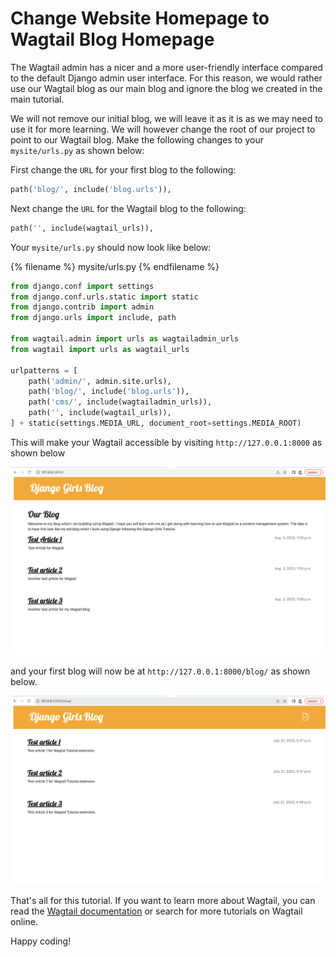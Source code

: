 # Change Website Homepage to Wagtail Blog Homepage

The Wagtail admin has a nicer and a more user-friendly interface compared to the default Django admin user interface. 
For this reason, we would rather use our Wagtail blog as our main blog and ignore the blog we created in the main 
tutorial. 

We will not remove our initial blog, we will leave it as it is as we may need to use it for more learning. We will
however change the root of our project to point to our Wagtail blog. Make the following changes to your 
`mysite/urls.py` as shown below:

First change the   `URL` for your first blog to the following:

```python
path('blog/', include('blog.urls')),
```

Next change the `URL` for the Wagtail blog to the following:

```python
path('', include(wagtail_urls)),
```

Your `mysite/urls.py` should now look like below:

{% filename %} mysite/urls.py {% endfilename %}
```python
from django.conf import settings
from django.conf.urls.static import static
from django.contrib import admin
from django.urls import include, path

from wagtail.admin import urls as wagtailadmin_urls
from wagtail import urls as wagtail_urls

urlpatterns = [
    path('admin/', admin.site.urls),
    path('blog/', include('blog.urls')),
    path('cms/', include(wagtailadmin_urls)),
    path('', include(wagtail_urls)),
] + static(settings.MEDIA_URL, document_root=settings.MEDIA_ROOT)

```

This will make your Wagtail accessible by visiting `http://127.0.0.1:8000` as shown below

![New Website Homepage](images/wagtail_as_root.png)

and your first blog will now be at `http://127.0.0.1:8000/blog/` as shown below.

![Old Blog's New URL](images/old_blog_url.png)

That's all for this tutorial. If you want to learn more about Wagtail, you can read the 
[Wagtail documentation](https://docs.wagtail.org/en/stable/) or search for more tutorials on Wagtail online.

Happy coding!

